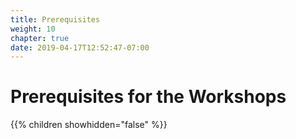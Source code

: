 ```yaml
---
title: Prerequisites
weight: 10
chapter: true
date: 2019-04-17T12:52:47-07:00
---
```


# Prerequisites for the Workshops

{{% children showhidden="false" %}}
